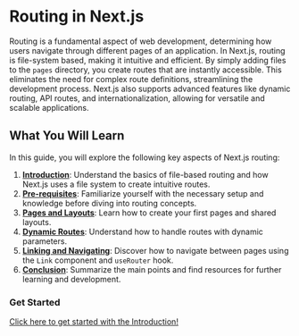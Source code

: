 # Routing in Next.js
Routing is a fundamental aspect of web development, determining how users navigate through different pages of an application. 
In Next.js, routing is file-system based, making it intuitive and efficient. By simply adding files to the `pages` directory, 
you create routes that are instantly accessible. This eliminates the need for complex route definitions, streamlining the development process. 
Next.js also supports advanced features like dynamic routing, API routes, and internationalization, 
allowing for versatile and scalable applications.

## What You Will Learn

In this guide, you will explore the following key aspects of Next.js routing:

1. **[Introduction](introduction.md)**: Understand the basics of file-based routing and how Next.js uses a file system to create intuitive routes.
2. **[Pre-requisites](pre-requisite.md)**: Familiarize yourself with the necessary setup and knowledge before diving into routing concepts.
3. **[Pages and Layouts](pages-and-layouts.md)**: Learn how to create your first pages and shared layouts.
4. **[Dynamic Routes](dynamic-routes.md)**: Understand how to handle routes with dynamic parameters.
5. **[Linking and Navigating](linking-and-navigating.md)**: Discover how to navigate between pages using the `Link` component and `useRouter` hook.
6. **[Conclusion](conclusion.md)**: Summarize the main points and find resources for further learning and development.




### **Get Started**
[Click here to get started with the Introduction!](introduction.md)